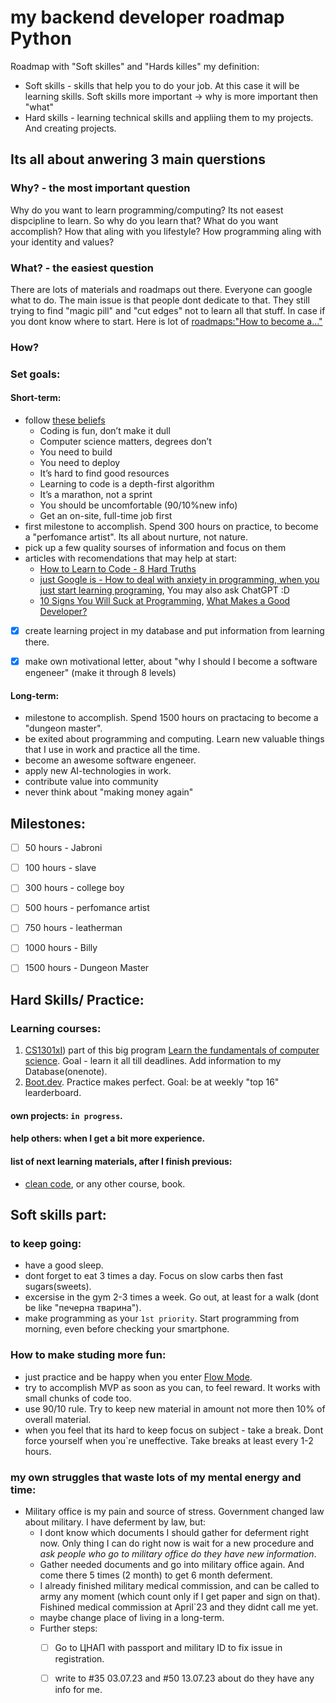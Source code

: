 # my backend developer roadmap Python
Roadmap with "Soft skilles" and "Hards killes" 
my definition:
- Soft skills - skills that help you to do your job. At this case it will be learning skills. Soft skills more important -> why is more important then "what"
- Hard skills - learning technical skills and appliing them to my projects. And creating projects.

## Its all about anwering 3 main querstions
### Why? - the most important question
Why do you want to learn programming/computing? Its not easest dispcipline to learn. So why do you learn that? What do you want accomplish? How that aling with you lifestyle?
How programming aling with your identity and values? 

### What? - the easiest question
There are lots of materials and roadmaps out there. Everyone can google what to do. The main issue is that people dont dedicate to that. They still trying to find "magic pill" and "cut edges" not to learn all that stuff. 
In case if you dont know where to start. Here is lot of [roadmaps:"How to become a..."](https://github.com/kamranahmedse/developer-roadmap) 

### How? 

### Set goals:
#### Short-term:
- follow [these beliefs](https://blog.boot.dev/about/#our-beliefs)
  - Coding is fun, don’t make it dull
  - Computer science matters, degrees don’t
  - You need to build
  - You need to deploy
  - It’s hard to find good resources
  - Learning to code is a depth-first algorithm
  - It’s a marathon, not a sprint
  - You should be uncomfortable (90/10%new info)
  - Get an on-site, full-time job first
- first milestone to accomplish. Spend 300 hours on practice, to become a "perfomance artist". Its all about nurture, not nature.
- pick up a few quality sourses of information and focus on them
- articles with recomendations that may help at start:
  - [How to Learn to Code - 8 Hard Truths](https://www.youtube.com/watch?v=NtfbWkxJTHw)
  - [just Google is - How to deal with anxiety in programming, when you just start learning programing](https://www.google.com/search?q=How+to+deal+with+anxiety+in+programming%2C+when+you+just+start+learning+programing&rlz=1C1SQJL_ruUA864UA864&oq=How+to+deal+with+anxiety+in+programming%2C+when+you+just+start+learning+programing&aqs=chrome..69i57.153j0j1&sourceid=chrome&ie=UTF-8), You may also ask ChatGPT :D
  - [10 Signs You Will Suck at Programming](https://medium.com/@jonathanbluks/10-signs-you-will-suck-at-programming-5497a6a52c5c), [What Makes a Good Developer?](https://medium.com/@jonathanbluks/what-makes-a-good-developer-80330712e22)

  
- [x] create learning project in my database and put information from learning there. 
- [x] make own motivational letter, about "why I should I become a software engeneer" (make it through 8 levels)


#### Long-term:
- milestone to accomplish. Spend 1500 hours on practacing to become a "dungeon master".
- be exited about programming and computing. Learn new valuable things that I use in work and practice all the time. 
- become an awesome software engeneer.
- apply new AI-technologies in work.
- contribute value into community 
- never think about "making money again"



## Milestones: 
- [ ] 50 hours - Jabroni  
- [ ] 100 hours - slave
- [ ] 300 hours - college boy
- [ ] 500 hours - perfomance artist
- [ ] 750 hours - leatherman
- [ ] 1000 hours - Billy
- [ ] 1500 hours - Dungeon Master


## Hard Skills/ Practice:
### Learning courses:
1) [CS1301xI](https://learning.edx.org/course/course-v1:GTx+CS1301xI+1T2023/home))  part of this big program [Learn the fundamentals of computer science](https://www.edx.org/professional-certificate/introduction-to-python-programming). Goal - learn it all till deadlines. Add information to my Database(onenote). 
2) [Boot.dev](https://boot.dev/). Practice makes perfect. Goal: be at weekly "top 16" learderboard.

#### own projects: `in progress`.
#### help others: when I get a bit more experience. 

#### list of next learning materials, after I finish previous:  
- [clean code](https://www.udemy.com/course/writing-clean-code/), or any other course, book. 




## Soft skills part:
### to keep going:
- have a good sleep. 
- dont forget to eat 3 times a day. Focus on slow carbs then fast sugars(sweets).
- excersise in the gym 2-3 times a week. Go out, at least for a walk (dont be like "печерна тварина").
- make programming as your `1st priority`. Start programming from morning, even before checking your smartphone.


### How to make studing more fun:
- just practice and be happy when you enter [Flow Mode](https://hubstaff.com/blog/how-to-get-into-the-flow-mode/).
- try to accomplish MVP as soon as you can, to feel reward. It works with small chunks of code too. 
- use 90/10 rule. Try to keep new material in amount not more then 10% of overall material.
- when you feel that its hard to keep focus on subject - take a break. Dont force yourself when you`re uneffective. Take breaks at least every 1-2 hours. 


### my own struggles that waste lots of my mental energy and time:
- Military office is my pain and source of stress. Government changed law about military. I have deferment by law, but:
  - I dont know which documents I should gather for deferment right now. Only thing I can do right now is wait for a new procedure and _ask people who go to military office do they have new information_.
  - Gather needed documents and go into military office again. And come there 5 times (2 month) to get 6 month deferment. 
  - I already finished military medical commission, and can be called to army any moment (which count only if I get paper and sign on that). Fishined medical commission at April`23 and they didnt call me yet.
  - maybe change place of living in a long-term.
  - Further steps:
    - [ ] Go to ЦНАП with passport and military ID to fix issue in registration.
    - [ ] write to #35 03.07.23 and #50 13.07.23 about do they have any info for me.   
  

